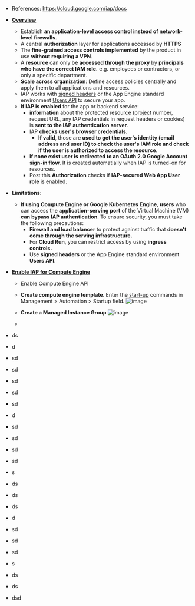 - References: https://cloud.google.com/iap/docs 

- **[Overview](https://cloud.google.com/iap/docs/concepts-overview)**
  - Establish **an application-level access control instead of network-level firewalls**.
  - A central **authorization** layer for applications accessed by **HTTPS**
  - The **fine-grained access controls implemented** by the product in use **without requiring a VPN**. 
  - A **resource** can only be **accessed through the proxy** by **principals who have the correct IAM role.** e.g. employees or contractors, or only a specific department.
  - **Scale across organization**: Define access policies centrally and apply them to all applications and resources.
  - IAP works with [signed headers](https://cloud.google.com/iap/docs/signed-headers-howto) or the App Engine standard environment [Users API](https://cloud.google.com/appengine/docs/standard/services/users?tab=python) to secure your app. 
  - **If IAP is enabled** for the app or backend service:
    - **information** about the protected resource (project number, request URL, any IAP credentials in request headers or cookies) is **sent to the IAP authentication server**.
    - IAP **checks user's browser credentials**.
      - **If valid**, those are **used to get the user's identity (email address and user ID) to check the user's IAM role and check if the user is authorized to access the resource**. 
    - **If none exist user is redirected to an OAuth 2.0 Google Account sign-in flow**. It is created automatially when IAP is turned-on for resources.
    - Post this **Authorization** checks if **IAP-secured Web App User role** is enabled.   


- **Limitations:** 
  - **If using Compute Engine or Google Kubernetes Engine**, **users** who can access the **application-serving port** of the Virtual Machine (VM) **can bypass IAP authentication**. To ensure security, you must take the following precautions:
      - **Firewall and load balancer** to protect against traffic that **doesn't come through the serving infrastructure.**
      - For **Cloud Run**, you can restrict access by using **ingress controls.**
      - Use **signed headers** or the App Engine standard environment **Users API**.
 
      
- **[Enable IAP for Compute Engine](https://cloud.google.com/iap/docs/tutorial-gce)**
  - Enable Compute Engine API
  - **Create compute engine template**. Enter the [start-up](https://github.com/Ajit1279/GCP_Learning/blob/main/20240214_Security_Identity/20240302_IdentityAwareProxy/startup.sh) commands in Management > Automation > Startup field.
![image](https://github.com/Ajit1279/GCP_Learning/assets/81754034/8ffa437b-9dab-429e-837b-c96b82049a52)
  
  - **Create a Managed Instance Group**
![image](https://github.com/Ajit1279/GCP_Learning/assets/81754034/44bd169c-ee7e-45eb-8cbe-dfd6655c959c)

  -  
- ds
- d
- sd
- sd
- sd
- sd
- sd
- d
- sd
- sd
- sd
- sd
- s
- ds
- ds
- ds
- d
- sd
- sd
- sd
- s
- ds
- ds
- dsd 
